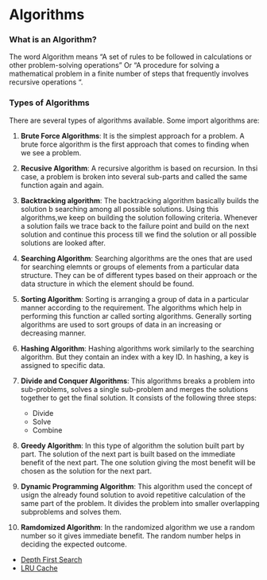 # Algorithms 

### What is an Algorithm?


The word Algorithm means “A set of rules to be followed in calculations or other problem-solving operations” Or “A procedure for solving a mathematical problem in a finite number of steps that frequently involves recursive operations “.


### Types of Algorithms

There are several types of algorithms available. Some import algorithms are:

1. **Brute Force Algorithms**: It is the simplest approach for a problem. A brute force algorithm is the first approach that comes to finding when we see a problem.

2. **Recusive Algorithm**: A recursive algorithm is based on recursion. In thsi case, a problem is broken into several sub-parts and called the same function again and again.

3. **Backtracking algorithm**: The backtracking algorithm basically builds the solution b searching among all possible solutions. Using this algorithms,we keep on building the solution following criteria. Whenever a solution fails we trace back to the failure point and build on the next solution and continue this process till we find the solution or all possible solutions are looked after.

4. **Searching Algorithm**: Searching algorithms are the ones that are used for searching elemnts or groups of elements from a particular data structure. They can be of different types based on their approach or the data structure in which the element should be found.

5. **Sorting Algorithm**: Sorting is arranging a group of data in a particular manner according to the requirement. The algorithms which help in performing this function ar called sorting algorithms. Generally sorting algorithms are used to sort groups of data in an increasing or decreasing manner.

6. **Hashing Algorithm**: Hashing algorithms work similarly to the searching algorithm. But they contain an index with a key ID. In hashing, a key is assigned to specific data.

7. **Divide and Conquer Algorithms**: This algorithms breaks a problem into sub-problems, solves a single sub-problem and merges the solutions together to get the final solution. It consists of the following three steps:

    - Divide
    - Solve
    - Combine

8. **Greedy Algorithm**: In this type of algorithm the solution built part by part. The solution of the next part is built based on the immediate benefit of the next part. The one solution giving the most benefit will be chosen as the solution for the next part.

9. **Dynamic Programming Algorithm**: This algorithm used the concept of usign the already found solution to avoid repetitive calculation of the same part of the problem. It divides the problem into smaller overlapping subproblems and solves them.

10. **Ramdomized Algorithm**: In the randomized algorithm we use a random number so it gives immediate benefit. The random number helps in deciding the expected outcome.


- [Depth First Search](dfs.md)
- [LRU Cache](lru-cache/README.md)